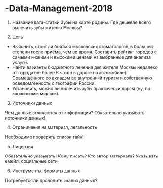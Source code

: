 # -Data-Management-2018
1. Название дата-статьи
Зубы на карте родины. Где дешевле всего вылечить зубы жителю Москвы?

2. Цель
- Выяснить, стоит ли бояться московских стоматологов, в большей степени после приёма, чем во время. Составить рейтинг городов с самыми низкими и высокими ценами на выбранные для анализа услуги. 
- Найти варианты бюджетного лечения для жителя Москвы недалеко от города (не более 6 часов в дороге на автомобиле). Совмещённого со вкладом во внутренний туризм и собственную осведомлённость о географии России. 
- Установить, можно ли вылечить зубы практически даром (ну, по московским меркам). 

3. Источники данных

Чем данные отличаются от информации?
Обязательно указывать источники данных!

4. Ограничения на материал, легальность

Необходимо проверять список тайн!

5. Лицензия

Обязательно указывать!
Кому писать? Кто автор материала?
Указывать емейл, социальные сети

6. Инструменты, форматы данных

Потребуется ли проводить анализ данных?
